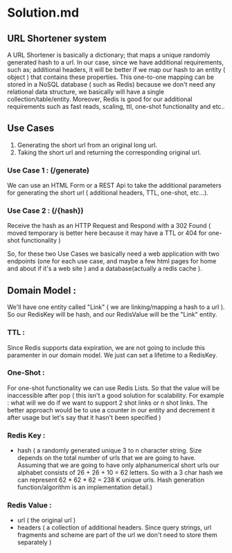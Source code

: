 # Solution.md

## URL Shortener system

A URL Shortener is basically a dictionary; that maps a unique randomly generated hash to a url. In our case, since we have additional requirements, such as; additional headers, it will be better if we map our hash to an entity ( object ) that contains these properties. This one-to-one mapping can be stored in a NoSQL database ( such as Redis) because we don't need any relational data structure, we basically will have a single collection/table/entity. Moreover, Redis is good for our additional requirements such as fast reads, scaling, ttl, one-shot functionality and etc..

## Use Cases
1. Generating the short url from an original long url.
2. Taking the short url and returning the corresponding original url.

### Use Case 1 : (/generate)
We can use an HTML Form or a REST Api to take the additional parameters for generating the short url ( additional headers, TTL, one-shot, etc...). 

### Use Case 2 : (/{hash})
Receive the hash as an HTTP Request and Respond with a 302 Found ( moved temporary is better here because it may have a TTL or 404 for one-shot functionality )

So, for these two Use Cases we basically need a web application with two endpoints (one for each use case, and maybe a few html pages for home and about if it's a web site ) and a database(actually a redis cache ).

## Domain Model :
We'll have one entity called "Link" ( we are linking/mapping a hash to a url ). So our RedisKey will be hash, and our RedisValue will be the "Link" entity.

### TTL : 
Since Redis supports data expiration, we are not going to include this paramenter in our domain model. We just can set a lifetime to a RedisKey.

### One-Shot : 
For one-shot functionality we can use Redis Lists. So that the value will be inaccessible after pop ( this isn't a good solution for scalability. For example : what will we do if we want to support 2 shot links or n shot links. The better approach would be to use a counter in our entity and decrement it after usage but let's say that it hasn't been specified )

### Redis Key :
* hash ( a randomly generated unique 3 to n character string. Size depends on the total number of urls that we are going to have. Assuming that we are going to have only alphanumerical short urls our alphabet consists of 26 + 26 + 10 = 62 letters. So with a 3 char hash we can represent 62 * 62 * 62 = 238 K unique urls. Hash generation function/algorithm is an implementation detail.)

### Redis Value :
* url ( the original url  )
* headers ( a collection of additional headers. Since query strings, url fragments and scheme are part of the url we don't need to store them separately )
